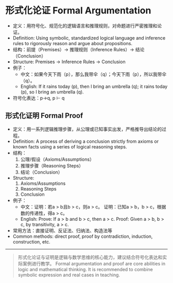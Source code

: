 # 形式化论证 Formal Argumentation

- 定义：用符号化、规范化的逻辑语言和推理规则，对命题进行严密推理和论证。
- Definition: Using symbolic, standardized logical language and inference rules to rigorously reason and argue about propositions.
- 结构：前提（Premises）→ 推理规则（Inference Rules）→ 结论（Conclusion）
- Structure: Premises → Inference Rules → Conclusion
- 例子：
  - 中文：如果今天下雨（p），那么我带伞（q）；今天下雨（p），所以我带伞（q）。
  - English: If it rains today (p), then I bring an umbrella (q); it rains today (p), so I bring an umbrella (q).
- 符号化表达：p→q, p ⊢ q

## 形式化证明 Formal Proof

- 定义：用一系列逻辑推理步骤，从公理或已知事实出发，严格推导出结论的过程。
- Definition: A process of deriving a conclusion strictly from axioms or known facts using a series of logical reasoning steps.
- 结构：
  1. 公理/假设（Axioms/Assumptions）
  2. 推理步骤（Reasoning Steps）
  3. 结论（Conclusion）
- Structure:
  1. Axioms/Assumptions
  2. Reasoning Steps
  3. Conclusion
- 例子：
  - 中文：证明：若a > b且b > c，则a > c。
    证明：已知a > b，b > c，根据数的传递性，得a > c。
  - English: Prove: If a > b and b > c, then a > c.
    Proof: Given a > b, b > c, by transitivity, a > c.
- 常用方法：直接证明、反证法、归纳法、构造法等
- Common methods: direct proof, proof by contradiction, induction, construction, etc.

---
> 形式化论证与证明是逻辑与数学思维的核心能力，建议结合符号化表达和实际案例进行教学。
Formal argumentation and proof are core abilities in logic and mathematical thinking. It is recommended to combine symbolic expression and real cases in teaching.
